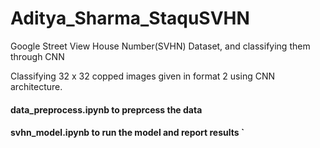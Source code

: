 # Aditya_Sharma_StaquSVHN
Google Street View House Number(SVHN) Dataset, and classifying them through CNN

Classifying 32 x 32 copped images given in format 2
using CNN architecture.

   #### data_preprocess.ipynb to preprcess the data 

   #### svhn_model.ipynb to run the model and report results `
